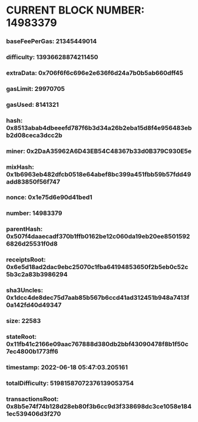 # CURRENT BLOCK NUMBER: 14983379

### baseFeePerGas: 21345449014
### difficulty: 13936628874211450
### extraData: 0x706f6f6c696e2e636f6d24a7b0b5ab660dff45
### gasLimit: 29970705
### gasUsed: 8141321
### hash: 0x8513abab4dbeeefd787f6b3d34a26b2eba15d8f4e956483ebb2d08ceca3dcc2b
### miner: 0x2DaA35962A6D43EB54C48367b33d0B379C930E5e
### mixHash: 0x1b6963eb482dfcb0518e64abef8bc399a451fbb59b57fdd49add83850f56f747
### nonce: 0x1e75d6e90d41bed1
### number: 14983379
### parentHash: 0x507f4daaecadf370b1ffb0162be12c060da19eb20ee85015926826d25531f0d8
### receiptsRoot: 0x6e5d18ad2dac9ebc25070c1fba64194853650f2b5eb0c52c5b3c2a83b3986294
### sha3Uncles: 0x1dcc4de8dec75d7aab85b567b6ccd41ad312451b948a7413f0a142fd40d49347
### size: 22583
### stateRoot: 0x11fb41c2166e09aac767888d380db2bbf43090478f8b1f50c7ec4800b1773ff6
### timestamp: 2022-06-18 05:47:03.205161
### totalDifficulty: 51981587072376139053754
### transactionsRoot: 0x8b5e74f74b128d28eb80f3b6cc9d3f338698dc3ce1058e1841ec539406d3f270
